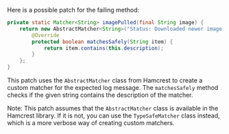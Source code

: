 Here is a possible patch for the failing method:

```java
private static Matcher<String> imagePulled(final String image) {
    return new AbstractMatcher<String>("Status: Downloaded newer image for " + image) {
        @Override
        protected boolean matchesSafely(String item) {
            return item.contains(this.description);
        }
    };
}
```

This patch uses the `AbstractMatcher` class from Hamcrest to create a custom matcher for the expected log message. The `matchesSafely` method checks if the given string contains the description of the matcher.

Note: This patch assumes that the `AbstractMatcher` class is available in the Hamcrest library. If it is not, you can use the `TypeSafeMatcher` class instead, which is a more verbose way of creating custom matchers.